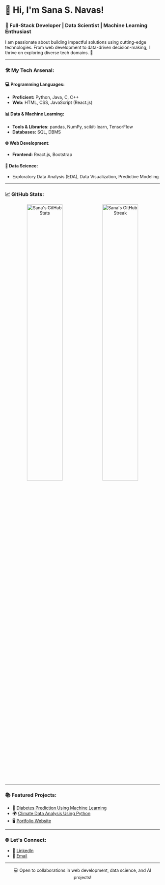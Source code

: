 # 👋 Hi, I'm Sana S. Navas! 

### 🌟 Full-Stack Developer | Data Scientist | Machine Learning Enthusiast

I am passionate about building impactful solutions using cutting-edge technologies. From web development to data-driven decision-making, I thrive on exploring diverse tech domains. 🚀

---

### 🛠️ My Tech Arsenal:

#### 💻 Programming Languages:
- **Proficient:** Python, Java, C, C++
- **Web:** HTML, CSS, JavaScript (React.js)

#### 📊 Data & Machine Learning:
- **Tools & Libraries:** pandas, NumPy, scikit-learn, TensorFlow
- **Databases:** SQL,  DBMS

#### 🌐 Web Development:
- **Frontend:** React.js, Bootstrap


#### 🧠 Data Science:
- Exploratory Data Analysis (EDA), Data Visualization, Predictive Modeling

---

### 📈 GitHub Stats:

<p align="center">
  <img src="https://github-readme-stats.vercel.app/api?username=sanasnavas&show_icons=true&theme=radical" alt="Sana's GitHub Stats" width="48%" />
  <img src="https://github-readme-streak-stats.herokuapp.com?user=sanasnavas&theme=radical" alt="Sana's GitHub Streak" width="48%" />
</p>

---

### 📚 Featured Projects:
- 🔬 [Diabetes Prediction Using Machine Learning](https://github.com/sanasnavas/diabetes-prediction)
- 🌍 [Climate Data Analysis Using Python](https://github.com/sanasnavas/climate-analysis)
- 🖥️ [Portfolio Website](https://github.com/sanasnavas/portfolio-website)

---

### 🌐 Let's Connect:
- 💼 [LinkedIn](https://www.linkedin.com/in/sanasnavas)
- 📧 [Email](mailto:sanasnavas100@gmail.com)

---

<p align="center">💻 Open to collaborations in web development, data science, and AI projects!</p>
